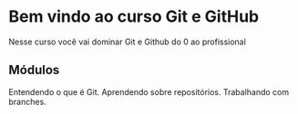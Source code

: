 # Bem vindo ao curso Git e GitHub
Nesse curso você vai dominar Git e Github do 0 ao profissional

## Módulos
Entendendo o que é Git. Aprendendo sobre repositórios.
Trabalhando com branches.